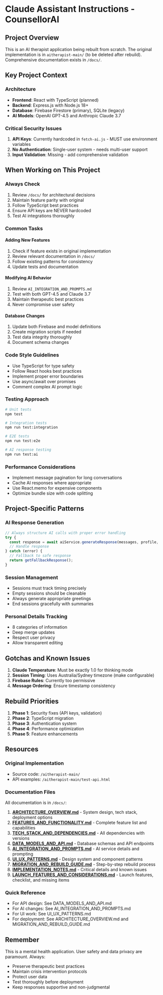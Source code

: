 # Claude Assistant Instructions - CounsellorAI

## Project Overview
This is an AI therapist application being rebuilt from scratch. The original implementation is in `aitherapist-main/` (to be deleted after rebuild). Comprehensive documentation exists in `/docs/`.

## Key Project Context

### Architecture
- **Frontend**: React with TypeScript (planned)
- **Backend**: Express.js with Node.js 18+
- **Database**: Firebase Firestore (primary), SQLite (legacy)
- **AI Models**: OpenAI GPT-4.5 and Anthropic Claude 3.7

### Critical Security Issues
1. **API Keys**: Currently hardcoded in `fetch-ai.js` - MUST use environment variables
2. **No Authentication**: Single-user system - needs multi-user support
3. **Input Validation**: Missing - add comprehensive validation

## When Working on This Project

### Always Check
1. Review `/docs/` for architectural decisions
2. Maintain feature parity with original
3. Follow TypeScript best practices
4. Ensure API keys are NEVER hardcoded
5. Test AI integrations thoroughly

### Common Tasks

#### Adding New Features
1. Check if feature exists in original implementation
2. Review relevant documentation in `/docs/`
3. Follow existing patterns for consistency
4. Update tests and documentation

#### Modifying AI Behavior
1. Review `AI_INTEGRATION_AND_PROMPTS.md`
2. Test with both GPT-4.5 and Claude 3.7
3. Maintain therapeutic best practices
4. Never compromise user safety

#### Database Changes
1. Update both Firebase and model definitions
2. Create migration scripts if needed
3. Test data integrity thoroughly
4. Document schema changes

### Code Style Guidelines
- Use TypeScript for type safety
- Follow React hooks best practices
- Implement proper error boundaries
- Use async/await over promises
- Comment complex AI prompt logic

### Testing Approach
```bash
# Unit tests
npm test

# Integration tests
npm run test:integration

# E2E tests
npm run test:e2e

# AI response testing
npm run test:ai
```

### Performance Considerations
- Implement message pagination for long conversations
- Cache AI responses where appropriate
- Use React.memo for expensive components
- Optimize bundle size with code splitting

## Project-Specific Patterns

### AI Response Generation
```typescript
// Always structure AI calls with proper error handling
try {
  const response = await aiService.generateResponse(messages, profile, model);
  // Handle response
} catch (error) {
  // Fallback to safe response
  return getFallbackResponse();
}
```

### Session Management
- Sessions must track timing precisely
- Empty sessions should be cleanable
- Always generate appropriate greetings
- End sessions gracefully with summaries

### Personal Details Tracking
- 8 categories of information
- Deep merge updates
- Respect user privacy
- Allow transparent editing

## Gotchas and Known Issues

1. **Claude Temperature**: Must be exactly 1.0 for thinking mode
2. **Session Timing**: Uses Australia/Sydney timezone (make configurable)
3. **Firebase Rules**: Currently too permissive
4. **Message Ordering**: Ensure timestamp consistency

## Rebuild Priorities

1. **Phase 1**: Security fixes (API keys, validation)
2. **Phase 2**: TypeScript migration
3. **Phase 3**: Authentication system
4. **Phase 4**: Performance optimization
5. **Phase 5**: Feature enhancements

## Resources

### Original Implementation
- Source code: `/aitherapist-main/`
- API examples: `/aitherapist-main/test-api.html`

### Documentation Files
All documentation is in `/docs/`:

1. **[ARCHITECTURE_OVERVIEW.md](./docs/ARCHITECTURE_OVERVIEW.md)** - System design, tech stack, deployment options
2. **[FEATURES_AND_FUNCTIONALITY.md](./docs/FEATURES_AND_FUNCTIONALITY.md)** - Complete feature list and capabilities
3. **[TECH_STACK_AND_DEPENDENCIES.md](./docs/TECH_STACK_AND_DEPENDENCIES.md)** - All dependencies with versions
4. **[DATA_MODELS_AND_API.md](./docs/DATA_MODELS_AND_API.md)** - Database schemas and API endpoints
5. **[AI_INTEGRATION_AND_PROMPTS.md](./docs/AI_INTEGRATION_AND_PROMPTS.md)** - AI service details and prompting
6. **[UI_UX_PATTERNS.md](./docs/UI_UX_PATTERNS.md)** - Design system and component patterns
7. **[MIGRATION_AND_REBUILD_GUIDE.md](./docs/MIGRATION_AND_REBUILD_GUIDE.md)** - Step-by-step rebuild process
8. **[IMPLEMENTATION_NOTES.md](./docs/IMPLEMENTATION_NOTES.md)** - Critical details and known issues
9. **[LAUNCH_FEATURES_AND_CONSIDERATIONS.md](./docs/LAUNCH_FEATURES_AND_CONSIDERATIONS.md)** - Launch features, checklist, and missing items

### Quick Reference
- For API design: See DATA_MODELS_AND_API.md
- For AI changes: See AI_INTEGRATION_AND_PROMPTS.md
- For UI work: See UI_UX_PATTERNS.md
- For deployment: See ARCHITECTURE_OVERVIEW.md and MIGRATION_AND_REBUILD_GUIDE.md

## Remember

This is a mental health application. User safety and data privacy are paramount. Always:
- Preserve therapeutic best practices
- Maintain crisis intervention protocols
- Protect user data
- Test thoroughly before deployment
- Keep responses supportive and non-judgmental